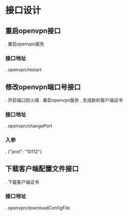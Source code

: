 # 接口设计

## 重启openvpn接口

. 重启openvpn服务

### 接口地址

. openvpn/restart

## 修改openvpn端口号接口

. 开启端口防火墙
. 重启openvpn服务
. 生成新的客户端证书

### 接口地址

. openvpn/changePort

### 入参

. {"prot": "10112"}

## 下载客户端配置文件接口

. 下载客户端证书

### 接口地址

. openvpn/downloadConfigFile
